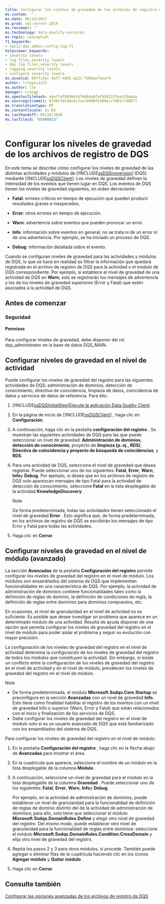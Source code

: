 ```yaml
---
title: Configurar los niveles de gravedad de los archivos de registro de DQS | Microsoft Docs
ms.custom: ''
ms.date: 06/13/2017
ms.prod: sql-server-2014
ms.reviewer: ''
ms.technology: data-quality-services
ms.topic: conceptual
f1_keywords:
- sql12.dqs.admin.config.log.f1
helpviewer_keywords:
- severity levels
- log files,severity levels
- dqs log files,severity levels
- logging,severity levels
- configure severity levels
ms.assetid: 66ffcdec-4bf7-4dd5-a221-fd9baefeeef4
author: lrtoyou1223
ms.author: lle
manager: craigg
ms.openlocfilehash: 4aeffaf9098e2476db4a0faf95811f3ea5204aaa
ms.sourcegitcommit: 6fd8c1914de4c7ac24900fe388ecc7883c740077
ms.translationtype: MT
ms.contentlocale: es-ES
ms.lasthandoff: 04/26/2020
ms.locfileid: "65480923"
---
```

# <a name="configure-severity-levels-for-dqs-log-files"></a>Configurar los niveles de gravedad de los archivos de registro de DQS
  En este tema se describe cómo configurar los niveles de gravedad de las distintas actividades y módulos de [!INCLUDE[ssDQSnoversion](../includes/ssdqsnoversion-md.md)] (DQS) mediante [!INCLUDE[ssDQSClient](../includes/ssdqsclient-md.md)]. Los niveles de gravedad definen la intensidad de los eventos que tienen lugar en DQS. Los eventos de DQS tienen los niveles de gravedad siguientes, en orden decreciente:  
  
-   **Fatal**: errores críticos en tiempo de ejecución que pueden producir resultados graves e inesperados.  
  
-   **Error**: otros errores en tiempo de ejecución.  
  
-   **Warn**: advertencia sobre eventos que pueden provocar un error.  
  
-   **Info**: información sobre eventos en general; no se trata ni de un error ni de una advertencia. Por ejemplo, se ha iniciado un proceso de DQS.  
  
-   **Debug**: información detallada sobre el evento.  
  
 Cuando se configuran niveles de gravedad para las actividades y módulos de DQS, lo que se hace en realidad es filtrar la información que quedará registrada en el archivo de registro de DQS para la actividad o el módulo de DQS correspondiente. Por ejemplo, si establece el nivel de gravedad de una actividad de DQS en **Warn**, solo se registrarán los mensajes de advertencia y los de los niveles de gravedad superiores (Error y Fatal) que estén asociados a la actividad de DQS.  
  
##  <a name="before-you-begin"></a><a name="BeforeYouBegin"></a> Antes de comenzar  
  
###  <a name="security"></a><a name="Security"></a> Seguridad  
  
####  <a name="permissions"></a><a name="Permissions"></a> Permisos  
 Para configurar niveles de gravedad, debe disponer del rol dqs_administrator en la base de datos DQS_MAIN.  
  
##  <a name="configure-severity-levels-at-activity-level"></a><a name="ConfigureActivity"></a>Configurar niveles de gravedad en el nivel de actividad  
 Puede configurar los niveles de gravedad del registro para las siguientes actividades de DQS: administración de dominios, detección de conocimiento, directiva de coincidencia, limpieza de datos, coincidencia de datos y servicios de datos de referencia. Para ello:  
  
1.  [!INCLUDE[ssDQSInitialStep](../includes/ssdqsinitialstep-md.md)][Ejecute la aplicación Data Quality Client](../../2014/data-quality-services/run-the-data-quality-client-application.md).  
  
2.  En la página de inicio de [!INCLUDE[ssDQSClient](../includes/ssdqsclient-md.md)] , haga clic en **Configuración**.  
  
3.  A continuación, haga clic en la pestaña **configuración del registro** . Se muestran las siguientes actividades de DQS para las que puede seleccionar un nivel de gravedad: **Administración de dominios**, **detección de conocimiento**, proyecto de **limpieza (p. ej., RDS)**, **Directiva de coincidencia y proyecto de búsqueda de coincidencias**, y **RDS**.  
  
4.  Para una actividad de DQS, seleccione el nivel de gravedad que desea registrar. Puede seleccionar uno de los siguientes: **Fatal**, **Error**, **Warn**, **Info**y **Debug**. Por ejemplo, si desea que en los archivos de registro de DQS solo aparezcan mensajes de tipo Fatal para la actividad de detección de conocimiento, seleccione **Fatal** en la lista desplegable de la actividad **KnowledgeDiscovery** .  
  
    > [!NOTE]  
    >  De forma predeterminada, todas las actividades tienen seleccionado el nivel de gravedad **Error** . Esto significa que, de forma predeterminada, en los archivos de registro de DQS se escribirán los mensajes de tipo Error y Fatal para todas las actividades.  
  
5.  Haga clic en **Cerrar**.  
  
##  <a name="configure-severity-levels-at-module-level-advanced"></a><a name="ConfigureModule"></a>Configurar niveles de gravedad en el nivel de módulo (avanzado)  
 La sección **Avanzadas** de la pestaña **Configuración del registro** permite configurar los niveles de gravedad del registro en el nivel de módulo. Los módulos son ensamblados del sistema de DQS que implementan funcionalidades en una característica de DQS. Por ejemplo, la actividad de administración de dominios contiene funcionalidades tales como la definición de reglas de dominio, la definición de condiciones de regla, la definición de reglas entre dominios para dominios compuestos, etc.  
  
 En ocasiones, el nivel de granularidad en el nivel de actividad no es suficiente. Es posible que desee investigar un problema que aparece en un determinado módulo de una actividad. Resulta de ayuda disponer de una opción que permita configurar los niveles de gravedad del registro en el nivel de módulo para poder aislar el problema y seguir su evolución con mayor precisión.  
  
 La configuración de los niveles de gravedad del registro en el nivel de actividad determina la configuración de los niveles de gravedad del registro de todos los módulos que constituyen la actividad. Sin embargo, si existe un conflicto entre la configuración de los niveles de gravedad del registro en el nivel de actividad y en el nivel de módulo, prevalecen los niveles de gravedad del registro en el nivel de módulo.  
  
> [!NOTE]
>  -   De forma predeterminada, el módulo **Microsoft.Ssdqs.Core.Startup** se preconfigura en la sección **Avanzadas** con un nivel de gravedad **Info**. Esto tiene como finalidad habilitar el registro de los eventos con un nivel de gravedad Info o superior (Warn, Error y Fatal) que están relacionados con el inicio y finalización de los servicios de DQS.  
> -   Debe configurar los niveles de gravedad del registro en el nivel de módulo solo si es un usuario avanzado de DQS que está familiarizado con los ensamblados del sistema de DQS.  
  
 Para configurar los niveles de gravedad del registro en el nivel de módulo:  
  
1.  En la pestaña **Configuración del registro** , haga clic en la flecha abajo de **Avanzadas** para mostrar el área.  
  
2.  En la cuadrícula que aparece, seleccione el nombre de un módulo en la lista desplegable de la columna **Módulo** .  
  
3.  A continuación, seleccione un nivel de gravedad para el módulo en la lista desplegable de la columna **Gravedad** . Puede seleccionar uno de los siguientes: **Fatal**, **Error**, **Warn**, **Info**y **Debug**.  
  
     Por ejemplo, en la actividad de administración de dominios, puede establecer un nivel de granularidad para la funcionalidad de definición de reglas de dominio distinto del de la actividad de administración de dominios; para ello, solo tiene que seleccionar el módulo **Microsoft.Ssdqs.DomainRules.Define** y elegir otro nivel de gravedad del registro. Del mismo modo, puede establecer otro nivel de granularidad para la funcionalidad de reglas entre dominios: seleccione el módulo **Microsoft.Ssdqs.DomainRules.Condition.CrossDomain** y elija otro nivel de gravedad del registro.  
  
4.  Repita los pasos 2 y 3 para otros módulos, si procede. También puede agregar o eliminar filas de la cuadrícula haciendo clic en los iconos **Agregar módulo** y **Quitar módulo** .  
  
5.  Haga clic en **Cerrar**.  
  
## <a name="see-also"></a>Consulte también  
 [Configurar las opciones avanzadas de los archivos de registro de DQS](../../2014/data-quality-services/configure-advanced-settings-for-dqs-log-files.md)  
  
  
